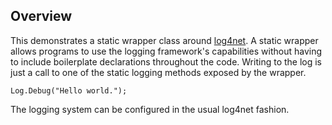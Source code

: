 ## Overview

This demonstrates a static wrapper class around [log4net](http://logging.apache.org/log4net/). A static wrapper allows programs to use the logging framework's capabilities without having to include boilerplate declarations throughout the code. Writing to the log is just a call to one of the static logging methods exposed by the wrapper.

    Log.Debug("Hello world.");

The logging system can be configured in the usual log4net fashion.
